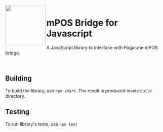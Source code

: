 <img src="https://cdn.rawgit.com/pagarme/brand/9ec30d3d4a6dd8b799bca1c25f60fb123ad66d5b/logo-circle.svg" width="127px" height="127px" align="left"/>

# mPOS Bridge for Javascript

A JavaScript library to interface with Pagar.me mPOS bridge.

<br>

## Building

To build the library, use `npm start`. The result is produced inside `build`
directory.

## Testing

To run library's tests, use `npm test`

